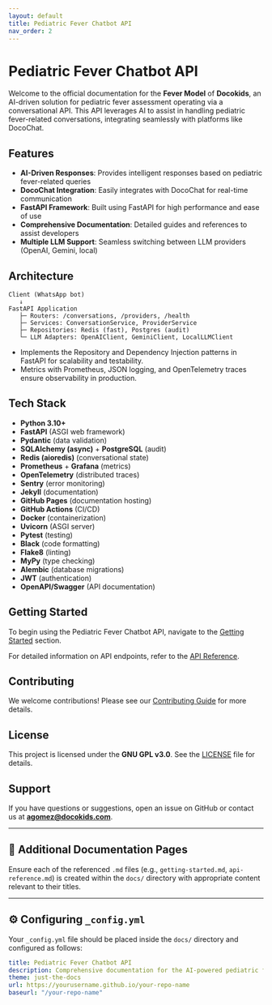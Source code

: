 ```yaml
---
layout: default
title: Pediatric Fever Chatbot API
nav_order: 2
---
```


# Pediatric Fever Chatbot API

Welcome to the official documentation for the **Fever Model** of **Docokids**, an AI-driven solution for pediatric fever assessment operating via a conversational API. This API leverages AI to assist in handling pediatric fever-related conversations, integrating seamlessly with platforms like DocoChat.

## Features

- **AI-Driven Responses**: Provides intelligent responses based on pediatric fever-related queries
- **DocoChat Integration**: Easily integrates with DocoChat for real-time communication
- **FastAPI Framework**: Built using FastAPI for high performance and ease of use
- **Comprehensive Documentation**: Detailed guides and references to assist developers
- **Multiple LLM Support**: Seamless switching between LLM providers (OpenAI, Gemini, local)

## Architecture

```
Client (WhatsApp bot)
   ↓
FastAPI Application
   ├─ Routers: /conversations, /providers, /health
   ├─ Services: ConversationService, ProviderService
   ├─ Repositories: Redis (fast), Postgres (audit)
   └─ LLM Adapters: OpenAIClient, GeminiClient, LocalLLMClient
```

- Implements the Repository and Dependency Injection patterns in FastAPI for scalability and testability.
- Metrics with Prometheus, JSON logging, and OpenTelemetry traces ensure observability in production.

## Tech Stack

- **Python 3.10+**
- **FastAPI** (ASGI web framework)
- **Pydantic** (data validation)
- **SQLAlchemy (async)** + **PostgreSQL** (audit)
- **Redis (aioredis)** (conversational state)
- **Prometheus** + **Grafana** (metrics)
- **OpenTelemetry** (distributed traces)
- **Sentry** (error monitoring)
- **Jekyll** (documentation)
- **GitHub Pages** (documentation hosting)
- **GitHub Actions** (CI/CD)
- **Docker** (containerization)
- **Uvicorn** (ASGI server)
- **Pytest** (testing)
- **Black** (code formatting)
- **Flake8** (linting)
- **MyPy** (type checking)
- **Alembic** (database migrations)
- **JWT** (authentication)
- **OpenAPI/Swagger** (API documentation)

## Getting Started

To begin using the Pediatric Fever Chatbot API, navigate to the [Getting Started](getting-started.md) section.

For detailed information on API endpoints, refer to the [API Reference](api-reference.md).

## Contributing

We welcome contributions! Please see our [Contributing Guide](contributing.md) for more details.

## License

This project is licensed under the **GNU GPL v3.0**. See the [LICENSE](LICENSE) file for details.

## Support

If you have questions or suggestions, open an issue on GitHub or contact us at **agomez@docokids.com**.

---

## 📄 Additional Documentation Pages

Ensure each of the referenced `.md` files (e.g., `getting-started.md`, `api-reference.md`) is created within the `docs/` directory with appropriate content relevant to their titles.

---

## ⚙️ Configuring `_config.yml`

Your `_config.yml` file should be placed inside the `docs/` directory and configured as follows:

```yaml
title: Pediatric Fever Chatbot API
description: Comprehensive documentation for the AI-powered pediatric fever chatbot.
theme: just-the-docs
url: https://yourusername.github.io/your-repo-name
baseurl: "/your-repo-name"